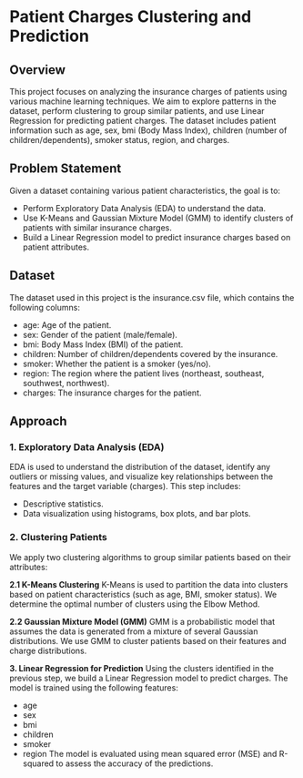 # Patient Charges Clustering and Prediction

## Overview
This project focuses on analyzing the insurance charges of patients using various machine learning techniques. We aim to explore patterns in the dataset, perform clustering to group similar patients, and use Linear Regression for predicting patient charges. The dataset includes patient information such as age, sex, bmi (Body Mass Index), children (number of children/dependents), smoker status, region, and charges.

## Problem Statement
Given a dataset containing various patient characteristics, the goal is to:

* Perform Exploratory Data Analysis (EDA) to understand the data.
* Use K-Means and Gaussian Mixture Model (GMM) to identify clusters of patients with similar insurance charges.
* Build a Linear Regression model to predict insurance charges based on patient attributes.

## Dataset
The dataset used in this project is the insurance.csv file, which contains the following columns:

* age: Age of the patient.
* sex: Gender of the patient (male/female).
* bmi: Body Mass Index (BMI) of the patient.
* children: Number of children/dependents covered by the insurance.
* smoker: Whether the patient is a smoker (yes/no).
* region: The region where the patient lives (northeast, southeast, southwest, northwest).
* charges: The insurance charges for the patient.

## Approach

### 1. Exploratory Data Analysis (EDA)
EDA is used to understand the distribution of the dataset, identify any outliers or missing values, and visualize key relationships between the features and the target variable (charges). This step includes:

* Descriptive statistics.
* Data visualization using histograms, box plots, and bar plots.

### 2. Clustering Patients
We apply two clustering algorithms to group similar patients based on their attributes:

**2.1 K-Means Clustering**
K-Means is used to partition the data into clusters based on patient characteristics (such as age, BMI, smoker status).
We determine the optimal number of clusters using the Elbow Method.

**2.2 Gaussian Mixture Model (GMM)**
GMM is a probabilistic model that assumes the data is generated from a mixture of several Gaussian distributions. We use GMM to cluster patients based on their features and charge distributions.

**3. Linear Regression for Prediction**
Using the clusters identified in the previous step, we build a Linear Regression model to predict charges. The model is trained using the following features:

* age
* sex
* bmi
* children
* smoker
* region
The model is evaluated using mean squared error (MSE) and R-squared to assess the accuracy of the predictions.

